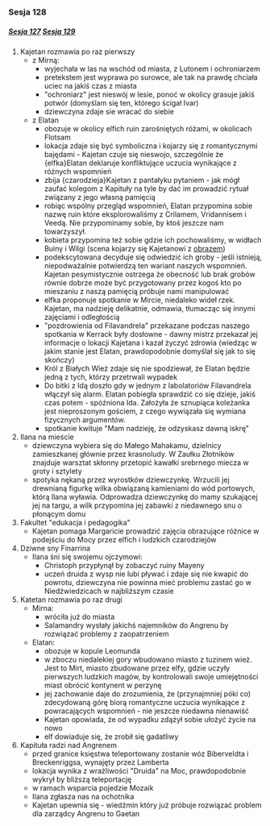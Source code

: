 ### Sesja 128
##### [Sesja 127](#sesja-127) [Sesja 129](#sesja-129)
1. Kajetan rozmawia po raz pierwszy
    - z Mirną:
        - wyjechała w las na wschód od miasta, z Lutonem i ochroniarzem
        - pretekstem jest wyprawa po surowce, ale tak na prawdę chciała uciec na jakiś czas z miasta
        - "ochroniarz" jest nieswój w lesie, ponoć w okolicy grasuje jakiś potwór (domyślam się ten, którego ścigał Ivar)
        - dziewczyna zdaje sie wracać do siebie
    - z Elatan
        - obozuje w okolicy elfich ruin zarośniętych różami, w okolicach Flotsam
        - lokacja zdaje się być symboliczna i kojarzy się z romantycznymi bajędami - Kajetan czuje się nieswojo, szczególnie że {elfka}Elatan deklaruje konfliktujące uczucia wynikające z różnych wspomnień
        - zbija {czarodzieja}Kajetan z pantałyku pytaniem - jak mógł zaufać kolegom z Kapituły na tyle by dać im prowadzić rytuał związany z jego własną pamięcią
        - robiąc wspólny przegląd wspomnień, Elatan przypomina sobie nazwę ruin które eksplorowaliśmy z Crilamem, Vridannisem i Veedą. Nie przypominamy sobie, by ktoś jeszcze nam towarzyszył.
        - kobieta przypomina też sobie gdzie ich pochowaliśmy, w widłach Buiny i Wilgi (scena kojarzy się Kajetanowi z [obrazem](#sesja-90))
        - podekscytowana decyduje się odwiedzić ich groby - jeśli istnieją, niepodważalnie potwierdzą ten wariant naszych wspomnień. Kajetan pesymistycznie ostrzega że obecność lub brak grobów równie dobrze może być przygotowany przez kogoś kto po mieszaniu z naszą pamięcią próbuje nami manipulować
        - elfka proponuje spotkanie w Mircie, niedaleko wideł rzek. Kajetan, ma nadzieję delikatnie, odmawia, tłumacząc się innymi zajęciami i odległością
        - "pozdrowienia od Filavandrela" przekazane podczas naszego spotkania w Kerrack były dosłowne - dawny mistrz przekazał jej informacje o lokacji Kajetana i kazał życzyć zdrowia (wiedząc w jakim stanie jest Elatan, prawdopodobnie domyślał się jak to się skończy)
        - Król z Białych Wież zdaje się nie spodziewał, że Elatan będzie jedną z tych, którzy przetrwali wypadek
        - Do bitki z Idą doszło gdy w jednym z labolatoriów Filavandrela włączył się alarm. Elatan pobiegła sprawdzić co się dzieje, jakiś czas potem - spóźniona Ida. Założyła że sznupiąca koleżanka jest nieproszonym gościem, z czego wywiązała się wymiana fizycznych argumentów.
        - spotkanie kwituje "Mam nadzieję, że odzyskasz dawną iskrę"
2. Ilana na mieście
    - dziewczyna wybiera się do Małego Mahakamu, dzielnicy zamieszkanej głównie przez krasnoludy. W Zaułku Złotników znajduje warsztat skłonny przetopić kawałki srebrnego miecza w groty i sztylety
    - spotyka nękaną przez wyrostków dziewczynkę. Wrzucili jej drewnianą figurkę wilka obwiązaną kamieniami do wód portowych, którą Ilana wyławia. Odprowadza dziewczynkę do mamy szukającej jej na targu, a wilk przypomina jej zabawki z niedawnego snu o płonącym domu
3. Fakultet "edukacja i pedagogika"
    - Kajetan pomaga Margaricie prowadzić zajęcia obrazujące różnice w podejściu do Mocy przez elfich i ludzkich czarodziejów
4. Dziwne sny Finarrina
    - Ilana śni się swojemu ojczymowi:
        - Christoph przypłynął by zobaczyć ruiny Mayeny
        - uczeń druida z wysp nie lubi pływać i zdaje się nie kwapić do powrotu, dziewczyna nie powinna mieć problemu zastać go w Niedźwiedzicach w najbliższym czasie
5. Katetan rozmawia po raz drugi
    - Mirna:
        - wróciła już do miasta
        - Salamandry wysłały jakichś najemników do Angrenu by rozwiązać problemy z zaopatrzeniem
    - Elatan:
        - obozuje w kopule Leomunda
        - w zboczu niedalekiej gory wbudowano miasto z tuzinem wież. Jest to Mirt, miasto zbudowane przez elfy, gdzie uczyły pierwszych ludzkich magów, by kontrolowali swoje umiejętności miast obrócić kontynent w perzynę
        - jej zachowanie daje do zrozumienia, że (przynajmniej póki co) zdecydowaną górę biorą romantyczne uczucia wynikające z powracających wspomnień - nie jeszcze niedawna nienawiść
        - Kajetan opowiada, że od wypadku zdążył sobie ułożyć życie na nowo
        - elf dowiaduje się, że zrobił się gadatliwy
6. Kapituła radzi nad Angrenem
    - przed granice księstwa teleportowany zostanie wóz Biberveldta i Breckenriggsa, wynajęty przez Lamberta
    - lokacja wynika z wrażliwości "Druida" na Moc, prawdopodobnie wykrył by bliższą teleportację
    - w ramach wsparcia pojedzie Mozaik
    - Ilana zgłasza nas na ochotnika
    - Kajetan upewnia się - wiedźmin który już próbuje rozwiązać problem dla zarządcy Angrenu to Gaetan